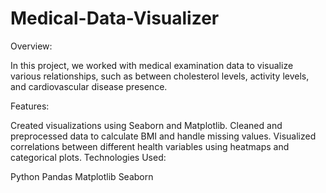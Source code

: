 # Medical-Data-Visualizer

Overview:

In this project, we worked with medical examination data to visualize various relationships, such as between cholesterol levels, activity levels, and cardiovascular disease presence.

Features:

Created visualizations using Seaborn and Matplotlib.
Cleaned and preprocessed data to calculate BMI and handle missing values.
Visualized correlations between different health variables using heatmaps and categorical plots.
Technologies Used:

Python
Pandas
Matplotlib
Seaborn
